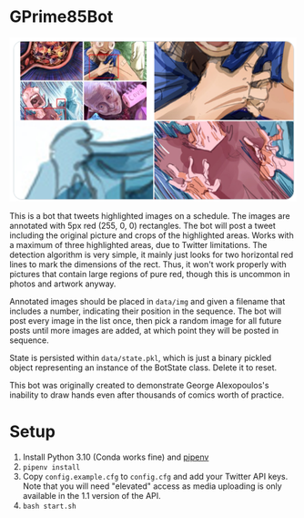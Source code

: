 # GPrime85Bot

![example](example.png)

This is a bot that tweets highlighted images on a schedule. 
The images are annotated with 5px red (255, 0, 0) rectangles. 
The bot will post a tweet including the original picture and crops of the highlighted areas.
Works with a maximum of three highlighted areas, due to Twitter limitations.
The detection algorithm is very simple, it mainly just looks for two horizontal red lines to mark the dimensions of the rect.
Thus, it won't work properly with pictures that contain large regions of pure red, though this is uncommon in photos and artwork anyway.

Annotated images should be placed in `data/img` and given a filename that includes a number, indicating their position in the sequence.
The bot will post every image in the list once, then pick a random image for all future posts until more images are added,
at which point they will be posted in sequence.

State is persisted within `data/state.pkl`, which is just a binary pickled object representing an instance of the BotState class. Delete it to reset.

This bot was originally created to demonstrate George Alexopoulos's inability to draw hands even after thousands of comics worth of practice.

# Setup
1. Install Python 3.10 (Conda works fine) and [pipenv](https://pipenv.pypa.io/en/latest/)
2. `pipenv install`
3. Copy `config.example.cfg` to `config.cfg` and add your Twitter API keys. Note that you will need "elevated" access as media uploading is only available in the 1.1 version of the API.
4. `bash start.sh`
